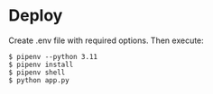 # Deploy

Create .env file with required options.
Then execute:
```
$ pipenv --python 3.11
$ pipenv install
$ pipenv shell
$ python app.py
```
